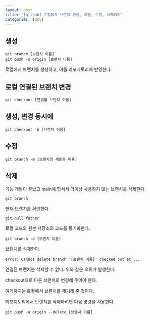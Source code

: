 ```yaml
---
layout: post
title: "[github] 로컬에서 브랜치 생성, 이동, 수정, 삭제하기"
categories: [dev]
---
```


## 생성

```
git branch [브랜치 이름]
git push -u origin [브랜치 이름]
```

로컬에서 브랜치를 생성하고, 이를 리포지토리에 반영한다.

## 로컬 연결된 브랜치 변경

```
git checkout [연결할 브랜치 이름]
```

## 생성, 변경 동시에

```
git checkout -b [브랜치 이름]
```

## 수정

```
git branch -m [브랜치의 새로운 이름]
```

## 삭제

기능 개발이 끝났고 main에 합쳐서 더이상 사용하지 않는 브랜치를 삭제한다.

```
git branch
```

현재 브랜치를 확인한다.

```
git pull father
```

로컬 코드와 원본 저장소의 코드를 동기화한다.

```
git branch -d [브랜치 이름]
```

브랜치를 삭제한다.

```
error: Cannot delete branch '[브랜치 이름]' checked out at ...
```

연결된 브랜치는 삭제할 수 없다. 위와 같은 오류가 발생한다.

checkout으로 다른 브랜치로 변경해 주어야 한다.

여기까지는 로컬에서 브랜치를 제거해 준 것이다.

리포지토리에서 브랜치를 삭제하려면 다음 명령을 사용한다.

```
git push -u origin --delete [브랜치 이름]
```